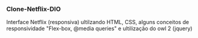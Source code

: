 ### Clone-Netflix-DIO
Interface Netflix (responsiva) ultilzando HTML, CSS, alguns conceitos de responsividade "Flex-box, @media queries" e ultilização do owl 2 (jquery)
